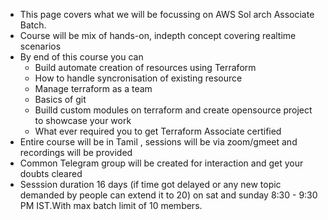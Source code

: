 - This page covers what we will be focussing on AWS Sol arch Associate Batch.
- Course will be mix of hands-on, indepth concept covering realtime scenarios
- By end of this course you can
	- Build automate creation of resources using Terraform
	- How to handle syncronisation of existing resource
	- Manage terraform  as a team
	- Basics of git
	- Builld custom modules on terraform and create opensource project to showcase your work
	- What ever required you to get Terraform Associate certified
- Entire course will be in Tamil , sessions will be  via zoom/gmeet  and recordings will be provided
- Common Telegram group will be created for interaction and get your doubts cleared
- Sesssion duration 16  days (if time got delayed or any new topic demanded by people can extend it to 20) on sat and sunday 8:30 - 9:30 PM IST.With max batch limit of 10 members.
